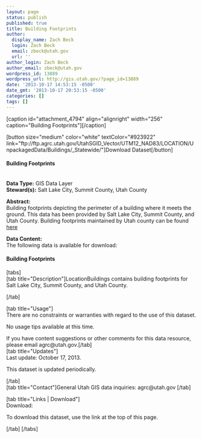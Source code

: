 ```yaml
---
layout: page
status: publish
published: true
title: Building Footprints
author:
  display_name: Zach Beck
  login: Zach Beck
  email: zbeck@utah.gov
  url: ''
author_login: Zach Beck
author_email: zbeck@utah.gov
wordpress_id: 13889
wordpress_url: http://gis.utah.gov/?page_id=13889
date: '2013-10-17 14:53:15 -0500'
date_gmt: '2013-10-17 20:53:15 -0500'
categories: []
tags: []
---
```

<p>[caption id="attachment_4794" align="alignright" width="256" caption="Building Footprints"]<img class="size-full wp-image-4794" src="http://gis.utah.gov/wp-content/uploads/bldg256.png" alt="" />[/caption]</p>
<p>[button size="medium" color="white" textColor="#923922" link="ftp://ftp.agrc.utah.gov/UtahSGID_Vector/UTM12_NAD83/LOCATION/UnpackagedData/Buildings/_Statewide/"]Download Dataset[/button]</p>
<h4><strong>Building Footprints</h4>
<p></strong><br />
<strong>Data Type:</strong> GIS Data Layer<br />
<strong>Steward(s):</strong> Salt Lake City, Summit County, Utah County</p>
<p><strong>Abstract:</strong><br />
Building footprints depicting the perimeter of a building where it meets the ground. This data has been provided by Salt Lake City, Summit County, and Utah County. Building footprints maintained by Utah county can be found <a href="http://www.utahcountyonline.org/OnlineServices/maps/DataLayers.asp">here</a> </p>
<p><strong>Data Content:</strong><br />
The following data is available for download:</p>
<p><h4 class="product">Building Footprints</h4>
<p>[tabs]<br />
[tab title="Description"]<img class="productImage-Thumb" src="http://gis.utah.gov/wp-content/uploads/bldg90.png" alt="" />LocationBuildings contains building footprints for Salt Lake City, Summit County, and Utah County.
<div class="clear"></div>
<p>[/tab]</p>
<p>[tab title="Usage"]<br />
There are no constraints or warranties with regard to the use of this dataset.</p>
<p>No usage tips available at this time.</p>
<p>If you have content suggestions or other comments for this data resource, please email agrc@utah.gov.[/tab]<br />
[tab title="Updates"]<br />
Last update: October 17, 2013.</p>
<p>This dataset is updated periodically.</p>
<p>[/tab]<br />
[tab title="Contact"]General Utah GIS data inquiries: agrc@utah.gov [/tab]</p>
<p>[tab title="Links | Download"]<br />
Download:</p>
<p>To download this dataset, use the link at the top of this page.</p>
<p>[/tab] [/tabs]</p>
